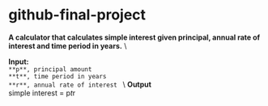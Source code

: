 # github-final-project

**A calculator that calculates simple interest given principal, annual rate of interest and time period in years.** \

**Input:** \
   ` **p**, principal amount ` \
   ` **t**, time period in years ` \
    `**r**, annual rate of interest ` \ 
**Output** \
   simple interest = p*t*r
